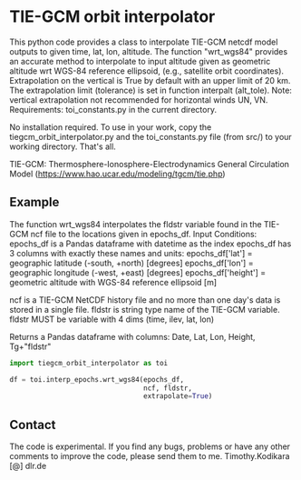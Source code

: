 # TIE-GCM orbit interpolator
This python code provides a class to interpolate TIE-GCM netcdf
model outputs to given time, lat, lon, altitude.
The function "wrt_wgs84" provides an accurate method to interpolate
to input altitude given as geometric altitude wrt WGS-84 reference ellipsoid,
(e.g., satellite orbit coordinates).
Extrapolation on the vertical is True by default with an upper limit of 20 km.
The extrapolation limit (tolerance) is set in function interpalt (alt_tole).
Note: vertical extrapolation not recommended for horizontal winds UN, VN.
Requirements:
toi_constants.py in the current directory.

No installation required. To use in your work,
copy the tiegcm_orbit_interpolator.py and the toi_constants.py file (from src/)
to your working directory. That's all.

TIE-GCM: Thermosphere-Ionosphere-Electrodynamics General Circulation Model
(https://www.hao.ucar.edu/modeling/tgcm/tie.php)

## Example
The function wrt_wgs84 interpolates the fldstr variable found in the TIE-GCM
ncf file to the locations given in epochs_df.
Input Conditions:
epochs_df is a Pandas dataframe with datetime as the index
epochs_df has 3 columns with exactly these names and units:
epochs_df['lat'] = geographic latitude (-south, +north) [degrees]
epochs_df['lon'] = geographic longitude (-west, +east) [degrees]
epochs_df['height'] = geometric altitude
with WGS-84 reference ellipsoid [m]

ncf is a TIE-GCM NetCDF history file and no more than one day's
data is stored in a single file.
fldstr is string type name of the TIE-GCM variable.
fldstr MUST be variable with 4 dims (time, ilev, lat, lon)

Returns a Pandas dataframe with columns:
Date, Lat, Lon, Height, Tg+"fldstr"

```python
import tiegcm_orbit_interpolator as toi

df = toi.interp_epochs.wrt_wgs84(epochs_df,
                                 ncf, fldstr,
                                 extrapolate=True)
```

## Contact
The code is experimental. If you find any bugs, problems or
have any other comments to improve the code, please send them to me.
Timothy.Kodikara [@] dlr.de
